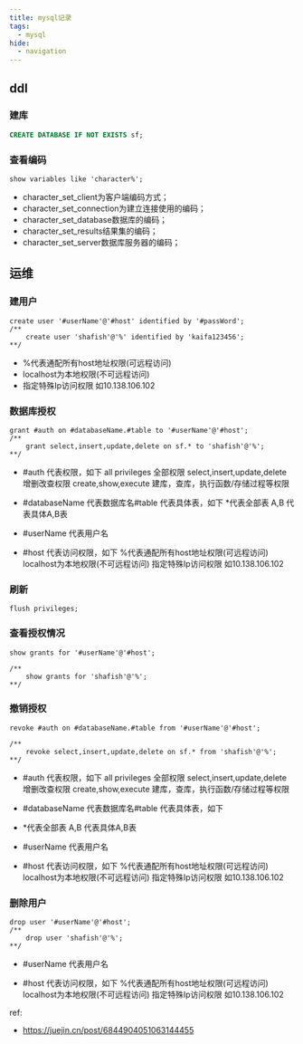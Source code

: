 ```yaml
---
title: mysql记录
tags:
  - mysql
hide:
  - navigation
---
```


## ddl

### 建库
``` sql
CREATE DATABASE IF NOT EXISTS sf;
```

### 查看编码

``` shell
show variables like 'character%';
```

- character_set_client为客户端编码方式；
- character_set_connection为建立连接使用的编码；
- character_set_database数据库的编码；
- character_set_results结果集的编码；
- character_set_server数据库服务器的编码；

## 运维

### 建用户

``` shell
create user '#userName'@'#host' identified by '#passWord';
/** 
    create user 'shafish'@'%' identified by 'kaifa123456'; 
**/
```

- %代表通配所有host地址权限(可远程访问)
- localhost为本地权限(不可远程访问)
- 指定特殊Ip访问权限 如10.138.106.102

### 数据库授权

``` shell
grant #auth on #databaseName.#table to '#userName'@'#host';
/** 
    grant select,insert,update,delete on sf.* to 'shafish'@'%';
**/
```

- #auth 代表权限，如下
    all privileges 全部权限
    select,insert,update,delete 增删改查权限
    create,show,execute 建库，查库，执行函数/存储过程等权限

- #databaseName 代表数据库名#table 代表具体表，如下
    *代表全部表
    A,B 代表具体A,B表

- #userName 代表用户名

- #host 代表访问权限，如下
    %代表通配所有host地址权限(可远程访问)
    localhost为本地权限(不可远程访问)
    指定特殊Ip访问权限 如10.138.106.102

### 刷新

``` sqshelll
flush privileges;
```

### 查看授权情况
``` shell
show grants for '#userName'@'#host';

/** 
    show grants for 'shafish'@'%';
**/
```

### 撤销授权
``` shell
revoke #auth on #databaseName.#table from '#userName'@'#host';

/** 
    revoke select,insert,update,delete on sf.* from 'shafish'@'%';
**/
```

- #auth 代表权限，如下
    all privileges 全部权限
    select,insert,update,delete 增删改查权限
    create,show,execute 建库，查库，执行函数/存储过程等权限

- #databaseName 代表数据库名#table 代表具体表，如下

- *代表全部表
    A,B 代表具体A,B表

- #userName 代表用户名

- #host 代表访问权限，如下
    %代表通配所有host地址权限(可远程访问)
    localhost为本地权限(不可远程访问)
    指定特殊Ip访问权限 如10.138.106.102

### 删除用户
``` shell
drop user '#userName'@'#host';
/** 
    drop user 'shafish'@'%';
**/
```

- #userName 代表用户名

- #host 代表访问权限，如下
    %代表通配所有host地址权限(可远程访问)
    localhost为本地权限(不可远程访问)
    指定特殊Ip访问权限 如10.138.106.102

ref:

- https://juejin.cn/post/6844904051063144455